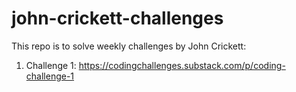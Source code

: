 # john-crickett-challenges
This repo is to solve weekly challenges by John Crickett:
  1. Challenge 1: https://codingchallenges.substack.com/p/coding-challenge-1
